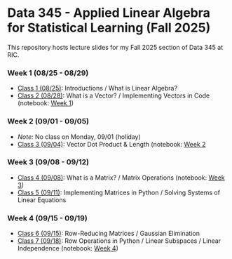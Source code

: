 # Data 345 - Applied Linear Algebra for Statistical Learning (Fall 2025)
This repository hosts lecture slides for my Fall 2025 section of Data 345 at RIC. 

### Week 1 (08/25 - 08/29)
- [Class 1 (08/25)](D345-FA25-Class1-0825.pdf): Introductions / What is Linear Algebra?
- [Class 2 (08/28)](D345-FA25-Class2_0828.pdf): What is a Vector? / Implementing Vectors in Code (notebook: [Week 1](https://colab.research.google.com/drive/1ELZnlCkh5uSFNInoh6J7HoOrz8-1FT6-?usp=drive_link))
### Week 2 (09/01 - 09/05)
- *Note:* No class on Monday, 09/01 (holiday)
- [Class 3 (09/04)](D345-FA25-Class3-0904.pdf): Vector Dot Product & Length (notebook: [Week 2](https://colab.research.google.com/drive/18DyL4Vsc0cXpVRCubcta-rXaLTGQaPBo?usp=drive_link)
### Week 3 (09/08 - 09/12)
- [Class 4 (09/08)](D345-FA25-Class4-0908.pdf): What is a Matrix? / Matrix Operations (notebook: [Week 3](https://colab.research.google.com/drive/1A48DfBX-UfMBMo2-GbUTngXAp0N0Edw9?usp=drive_link))
- [Class 5 (09/11)](D345-FA25-Class5-0911.pdf): Implementing Matrices in Python / Solving Systems of Linear Equations
### Week 4 (09/15 - 09/19)
- [Class 6 (09/15)](D345-FA25-Class6-0915.pdf): Row-Reducing Matrices / Gaussian Elimination
- [Class 7 (09/18)](D345-FA25-Class7-0918.pdf): Row Operations in Python / Linear Subspaces / Linear Independence (notebook: [Week 4](https://colab.research.google.com/drive/1t4_cCjFWZHTjAcB5rpngIaOmmldBtnQv?usp=drive_link))
